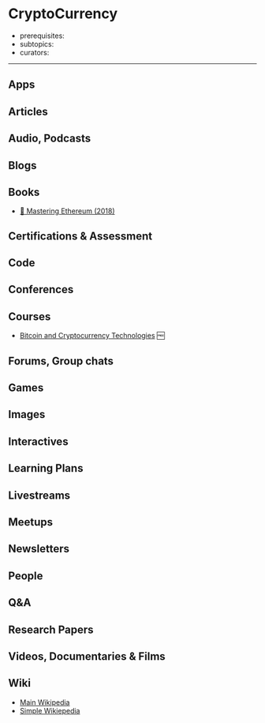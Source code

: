 # CryptoCurrency

- prerequisites:
- subtopics:
- curators:

------

## Apps

## Articles

## Audio, Podcasts

## Blogs

## Books
- [📖 Mastering Ethereum (2018)](https://github.com/ethereumbook/ethereumbook)


## Certifications & Assessment

## Code

## Conferences

## Courses

- [Bitcoin and Cryptocurrency Technologies](https://www.coursera.org/learn/cryptocurrency) 🆓

## Forums, Group chats

## Games

## Images

## Interactives

## Learning Plans

## Livestreams

## Meetups

## Newsletters

## People

## Q&A

## Research Papers

## Videos, Documentaries & Films

## Wiki
- [Main Wikipedia](https://en.wikipedia.org/wiki/Cryptocurrency)
- [Simple Wikiepedia](https://simple.wikipedia.org/wiki/Cryptocurrency)
